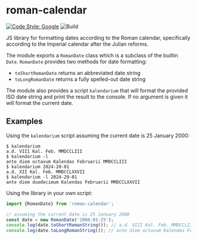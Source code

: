 # roman-calendar

[![Code Style: Google](https://img.shields.io/badge/code%20style-google-blueviolet.svg)](https://github.com/google/gts)
![Build](https://github.com/nottsknight/roman-calendar/actions/workflows/build-test.yml/badge.svg)

JS library for formatting dates according to the Roman calendar,
specifically according to the Imperial calendar after the Julian reforms.

The module exports a `RomanDate` class which is a subclass of the builtin
`Date`. `RomanDate` provides two methods for date formatting:
- `toShortRomanDate` returns an abbreviated date string
- `toLongRomanDate` returns a fully spelled-out date string

The module also provides a script `kalendarium` that will format the provided
ISO date string and print the result to the console. If no argument is given
it will format the current date.

## Examples

Using the `kalendarium` script assuming the current date is 25 January 2000:

```console
$ kalendarium
a.d. VIII Kal. Feb. MMDCCLIII
$ kalendarium -l
ante diem octavum Kalendas Februarii MMDCCLIII
$ kalendarium 2024-20-01
a.d. XII Kal. Feb. MMDCCLXXVII
$ kalendarium -l 2024-20-01
ante diem duodecimum Kalendas Februarii MMDCCLXXVII
```

Using the library in your own script:

```typescript
import {RomanDate} from 'roman-calendar';

// assuming the current date is 25 January 2000
const date = new RomanDate('2000-01-25');
console.log(date.toShortRomanString()); // a.d. VIII Kal. Feb. MMDCCLIII
console.log(date.toLongRomanString()); // ante diem octavum Kalendas Februarii MMDCCLIII
```
